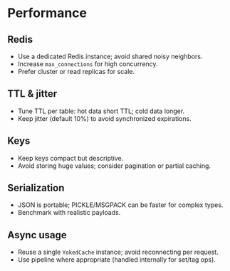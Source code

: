 # Performance

## Redis

- Use a dedicated Redis instance; avoid shared noisy neighbors.
- Increase `max_connections` for high concurrency.
- Prefer cluster or read replicas for scale.

## TTL & jitter

- Tune TTL per table: hot data short TTL; cold data longer.
- Keep jitter (default 10%) to avoid synchronized expirations.

## Keys

- Keep keys compact but descriptive.
- Avoid storing huge values; consider pagination or partial caching.

## Serialization

- JSON is portable; PICKLE/MSGPACK can be faster for complex types.
- Benchmark with realistic payloads.

## Async usage

- Reuse a single `YokedCache` instance; avoid reconnecting per request.
- Use pipeline where appropriate (handled internally for set/tag ops).
